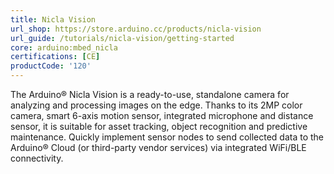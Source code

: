 ```yaml
---
title: Nicla Vision
url_shop: https://store.arduino.cc/products/nicla-vision
url_guide: /tutorials/nicla-vision/getting-started
core: arduino:mbed_nicla
certifications: [CE]
productCode: '120'
---
```


The Arduino® Nicla Vision is a ready-to-use, standalone camera for analyzing and processing images on the edge. Thanks to its 2MP color camera, smart 6-axis motion sensor, integrated microphone and distance sensor, it is suitable for asset tracking, object recognition and predictive maintenance. Quickly implement sensor nodes to send collected data to the Arduino® Cloud (or third-party vendor services) via integrated WiFi/BLE connectivity.
